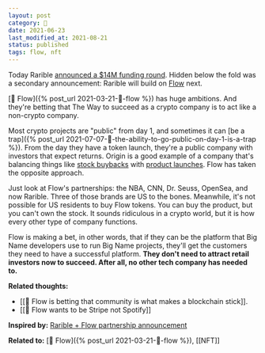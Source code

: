 ```yaml
---
layout: post
category: 🌱
date: 2021-06-23
last_modified_at: 2021-08-21
status: published
tags: flow, nft
---
```

Today Rarible [announced a $14M funding round](https://rarible.medium.com/nfts-for-everyone-rarible-raises-14-2-million-88abee23b764). Hidden below the fold was a secondary announcement: Rarible will build on [Flow](https://www.onflow.org/primer) next.

[🌳 Flow]({% post_url 2021-03-21-🌳-flow %}) has huge ambitions. And they're betting that The Way to succeed as a crypto company is to act like a non-crypto company.

Most crypto projects are "public" from day 1, and sometimes it can [be a trap]({% post_url 2021-07-07-🌱-the-ability-to-go-public-on-day-1-is-a-trap %}). From the day they have a token launch, they're a public company with investors that expect returns. Origin is a good example of a company that's balancing things like [stock buybacks](https://blog.originprotocol.com/origin-announces-1-3m-ogn-buy-back-1e2b8644ac7) with [product launches](https://blog.originprotocol.com/globally-acclaimed-producer-and-dj-kshmr-announces-a-debut-album-inspired-nft-collection-abf751651fab). Flow has taken the opposite approach.

Just look at Flow's partnerships: the NBA, CNN, Dr. Seuss, OpenSea, and now Rarible. Three of those brands are US to the bones. Meanwhile, it's not possible for US residents to buy Flow tokens. You can buy the product, but you can't own the stock. It sounds ridiculous in a crypto world, but it is how every other type of company functions.

Flow is making a bet, in other words, that if they can be the platform that Big Name developers use to run Big Name projects, they'll get the customers they need to have a successful platform. **They don't need to attract retail investors now to succeed. After all, no other tech company has needed to.**

**Related thoughts:**
- [[🌰 Flow is betting that community is what makes a blockchain stick]].
- [[🌰 Flow wants to be Stripe not Spotify]]

**Inspired by:** [Rarible + Flow partnership announcement](https://rarible.medium.com/nfts-for-everyone-rarible-raises-14-2-million-88abee23b764)

**Related to:** [🌳 Flow]({% post_url 2021-03-21-🌳-flow %}), [[NFT]]

